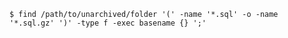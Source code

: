 <!-- usedin: [ _includes/_inlines/Databases/common/database-backup/database-backups_mysql-v1.md] -->


```
$ find /path/to/unarchived/folder '(' -name '*.sql' -o -name '*.sql.gz' ')' -type f -exec basename {} ';'    
```
